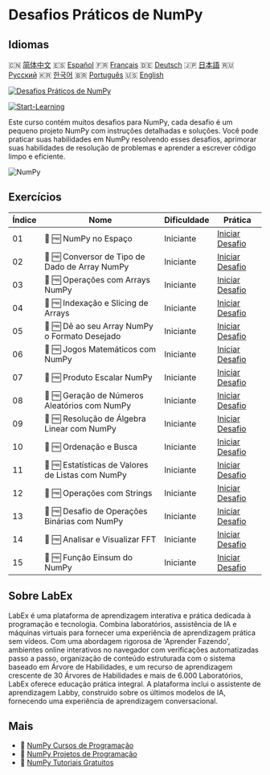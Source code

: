 # Desafios Práticos de NumPy

## Idiomas

🇨🇳 [简体中文](README_zh.md) 🇪🇸 [Español](README_es.md) 🇫🇷 [Français](README_fr.md) 🇩🇪 [Deutsch](README_de.md) 🇯🇵 [日本語](README_ja.md) 🇷🇺 [Русский](README_ru.md) 🇰🇷 [한국어](README_ko.md) 🇧🇷 [Português](README_pt.md) 🇺🇸 [English](README.md) 

[![Desafios Práticos de NumPy](https://cover-creator.labex.io/numpy-practice-challenges.png?lang=pt)](https://labex.io/pt/courses/numpy-practice-challenges)

[![Start-Learning](https://img.shields.io/badge/Start-Learning-whitesmoke?style=for-the-badge)](https://labex.io/pt/courses/numpy-practice-challenges)

Este curso contém muitos desafios para NumPy, cada desafio é um pequeno projeto NumPy com instruções detalhadas e soluções. Você pode praticar suas habilidades em NumPy resolvendo esses desafios, aprimorar suas habilidades de resolução de problemas e aprender a escrever código limpo e eficiente.

![NumPy](https://img.shields.io/badge/NumPy-whitesmoke?style=for-the-badge&logo=numpy)


## Exercícios

|   Índice | Nome                                              | Dificuldade   | Prática                                                                                                                    |
|----------|---------------------------------------------------|---------------|----------------------------------------------------------------------------------------------------------------------------|
|       01 | 🎯 🆓 NumPy no Espaço                             | Iniciante     | <a target='_blank' href='https://labex.io/pt/labs/numpy-numpy-in-space-33961'>Iniciar Desafio</a>                          |
|       02 | 🎯 🆓 Conversor de Tipo de Dado de Array NumPy    | Iniciante     | <a target='_blank' href='https://labex.io/pt/labs/numpy-numpy-array-datatype-converter-9187'>Iniciar Desafio</a>           |
|       03 | 🎯 🆓 Operações com Arrays NumPy                  | Iniciante     | <a target='_blank' href='https://labex.io/pt/labs/numpy-numpy-array-operation-8708'>Iniciar Desafio</a>                    |
|       04 | 🎯 🆓 Indexação e Slicing de Arrays               | Iniciante     | <a target='_blank' href='https://labex.io/pt/labs/numpy-array-indexing-and-slicing-38504'>Iniciar Desafio</a>              |
|       05 | 🎯 🆓 Dê ao seu Array NumPy o Formato Desejado    | Iniciante     | <a target='_blank' href='https://labex.io/pt/labs/numpy-make-numpy-array-your-shape-8687'>Iniciar Desafio</a>              |
|       06 | 🎯 🆓 Jogos Matemáticos com NumPy                 | Iniciante     | <a target='_blank' href='https://labex.io/pt/tutorials/python-numpy-math-games-10'>Iniciar Desafio</a>                     |
|       07 | 🎯 🆓 Produto Escalar NumPy                       | Iniciante     | <a target='_blank' href='https://labex.io/pt/labs/numpy-numpy-dot-product-8737'>Iniciar Desafio</a>                        |
|       08 | 🎯 🆓 Geração de Números Aleatórios com NumPy     | Iniciante     | <a target='_blank' href='https://labex.io/pt/labs/numpy-random-number-generation-with-numpy-34635'>Iniciar Desafio</a>     |
|       09 | 🎯 🆓 Resolução de Álgebra Linear com NumPy       | Iniciante     | <a target='_blank' href='https://labex.io/pt/labs/numpy-linear-algebra-solving-with-numpy-8000'>Iniciar Desafio</a>        |
|       10 | 🎯 🆓 Ordenação e Busca                           | Iniciante     | <a target='_blank' href='https://labex.io/pt/labs/numpy-sorting-and-searching-154566'>Iniciar Desafio</a>                  |
|       11 | 🎯 🆓 Estatísticas de Valores de Listas com NumPy | Iniciante     | <a target='_blank' href='https://labex.io/pt/labs/numpy-numpy-list-value-statistics-664'>Iniciar Desafio</a>               |
|       12 | 🎯 🆓 Operações com Strings                       | Iniciante     | <a target='_blank' href='https://labex.io/pt/labs/python-string-operations-148882'>Iniciar Desafio</a>                     |
|       13 | 🎯 🆓 Desafio de Operações Binárias com NumPy     | Iniciante     | <a target='_blank' href='https://labex.io/pt/labs/numpy-binary-operations-challenge-with-numpy-153823'>Iniciar Desafio</a> |
|       14 | 🎯 🆓 Analisar e Visualizar FFT                   | Iniciante     | <a target='_blank' href='https://labex.io/pt/labs/numpy-analyze-and-visualize-fft-55715'>Iniciar Desafio</a>               |
|       15 | 🎯 🆓 Função Einsum do NumPy                      | Iniciante     | <a target='_blank' href='https://labex.io/pt/tutorials/numpy-numpy-einsum-function-8001'>Iniciar Desafio</a>               |

## Sobre LabEx

LabEx é uma plataforma de aprendizagem interativa e prática dedicada à programação e tecnologia. Combina laboratórios, assistência de IA e máquinas virtuais para fornecer uma experiência de aprendizagem prática sem vídeos. Com uma abordagem rigorosa de 'Aprender Fazendo', ambientes online interativos no navegador com verificações automatizadas passo a passo, organização de conteúdo estruturada com o sistema baseado em Árvore de Habilidades, e um recurso de aprendizagem crescente de 30 Árvores de Habilidades e mais de 6.000 Laboratórios, LabEx oferece educação prática integral. A plataforma inclui o assistente de aprendizagem Labby, construído sobre os últimos modelos de IA, fornecendo uma experiência de aprendizagem conversacional.

## Mais

- 🔗 [NumPy Cursos de Programação](https://github.com/labex-labs/awesome-programming-courses)
- 🔗 [NumPy Projetos de Programação](https://github.com/labex-labs/awesome-programming-projects)
- 🔗 [NumPy Tutoriais Gratuitos](https://github.com/labex-labs/numpy-free-tutorials)

